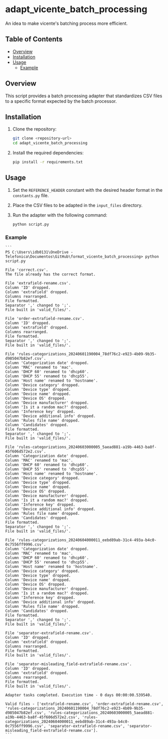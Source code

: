 # adapt_vicente_batch_processing

An idea to make vicente's batching process more efficient.

## Table of Contents

- [Overview](#overview)
- [Installation](#installation)
- [Usage](#usage)
  - [Example](#example)

## Overview

This script provides a batch processing adapter that standardizes CSV files to a specific format expected by the batch processor.

## Installation

1. Clone the repository:
    ```bash
    git clone <repository-url>
    cd adapt_vicente_batch_processing
    ```

2. Install the required dependencies:
    ```bash
    pip install -r requirements.txt
    ```

## Usage

1. Set the `REFERENCE_HEADER` constant with the desired header format in the `constants.py` file.

2. Place the CSV files to be adapted in the `input_files` directory.

3. Run the adapter with the following command:
    ```bash
    python script.py
    ```

### Example

    ```
    PS C:\Users\idb0131\OneDrive - Telefonica\Documentos\GitHub\format_vicente_batch_processing> python script.py               

    File 'correct.csv'.
    The file already has the correct format.

    File 'extrafield-rename.csv'.
    Column 'ID' dropped.
    Column 'extrafield' dropped.
    Columns rearranged.
    File formatted.
    Separator ',' changed to ';'.
    File built in 'valid_files/'.

    File 'order-extrafield-rename.csv'.
    Column 'ID' dropped.
    Column 'extrafield' dropped.
    Columns rearranged.
    File formatted.
    Separator ',' changed to ';'.
    File built in 'valid_files/'.

    File 'rules-categorizations_20240601190004_78df76c2-e923-4b09-9b35-d985047b82ef.csv'.
    Column 'Categorization date' dropped.
    Column 'MAC' renamed to 'mac'.
    Column 'DHCP 60' renamed to 'dhcp60'.
    Column 'DHCP 55' renamed to 'dhcp55'.
    Column 'Host name' renamed to 'hostname'.
    Column 'Device category' dropped.
    Column 'Device type' dropped.
    Column 'Device name' dropped.
    Column 'Device OS' dropped.
    Column 'Device manufacturer' dropped.
    Column 'Is it a random mac?' dropped.
    Column 'Inference key' dropped.
    Column 'Device additional info' dropped.
    Column 'Rules file name' dropped.
    Column 'Candidates' dropped.
    File formatted.
    Separator ',' changed to ';'.
    File built in 'valid_files/'.

    File 'rules-categorizations_20240603000005_5aead881-a19b-4463-ba8f-45f606d572e2.csv'.
    Column 'Categorization date' dropped.
    Column 'MAC' renamed to 'mac'.
    Column 'DHCP 60' renamed to 'dhcp60'.
    Column 'DHCP 55' renamed to 'dhcp55'.
    Column 'Host name' renamed to 'hostname'.
    Column 'Device category' dropped.
    Column 'Device type' dropped.
    Column 'Device name' dropped.
    Column 'Device OS' dropped.
    Column 'Device manufacturer' dropped.
    Column 'Is it a random mac?' dropped.
    Column 'Inference key' dropped.
    Column 'Device additional info' dropped.
    Column 'Rules file name' dropped.
    Column 'Candidates' dropped.
    File formatted.
    Separator ',' changed to ';'.
    File built in 'valid_files/'.

    File 'rules-categorizations_20240604000011_eebd89ab-31c4-493a-b4c0-0c7556ff9996.csv'.
    Column 'Categorization date' dropped.
    Column 'MAC' renamed to 'mac'.
    Column 'DHCP 60' renamed to 'dhcp60'.
    Column 'DHCP 55' renamed to 'dhcp55'.
    Column 'Host name' renamed to 'hostname'.
    Column 'Device category' dropped.
    Column 'Device type' dropped.
    Column 'Device name' dropped.
    Column 'Device OS' dropped.
    Column 'Device manufacturer' dropped.
    Column 'Is it a random mac?' dropped.
    Column 'Inference key' dropped.
    Column 'Device additional info' dropped.
    Column 'Rules file name' dropped.
    Column 'Candidates' dropped.
    File formatted.
    Separator ',' changed to ';'.
    File built in 'valid_files/'.

    File 'separator-extrafield-rename.csv'.
    Column 'ID' dropped.
    Column 'extrafield' dropped.
    Columns rearranged.
    File formatted.
    File built in 'valid_files/'.

    File 'separator-misleading_field-extrafield-rename.csv'.
    Column 'ID' dropped.
    Column 'extrafield' dropped.
    Columns rearranged.
    File formatted.
    File built in 'valid_files/'.

    Adapter tasks completed. Execution time - 0 days 00:00:00.539540.

    Valid files - ['extrafield-rename.csv', 'order-extrafield-rename.csv', 'rules-categorizations_20240601190004_78df76c2-e923-4b09-9b35-d985047b82ef.csv', 'rules-categorizations_20240603000005_5aead881-a19b-4463-ba8f-45f606d572e2.csv', 'rules-categorizations_20240604000011_eebd89ab-31c4-493a-b4c0-0c7556ff9996.csv', 'separator-extrafield-rename.csv', 'separator-misleading_field-extrafield-rename.csv'].
    ```
